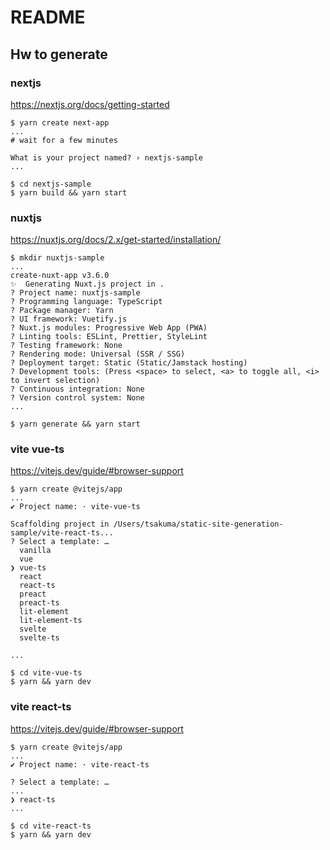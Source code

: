 # README
## Hw to generate
### nextjs
https://nextjs.org/docs/getting-started

```
$ yarn create next-app
...
# wait for a few minutes 

What is your project named? › nextjs-sample
...

$ cd nextjs-sample
$ yarn build && yarn start
```

### nuxtjs
https://nuxtjs.org/docs/2.x/get-started/installation/

```
$ mkdir nuxtjs-sample
...
create-nuxt-app v3.6.0
✨  Generating Nuxt.js project in .
? Project name: nuxtjs-sample
? Programming language: TypeScript
? Package manager: Yarn
? UI framework: Vuetify.js
? Nuxt.js modules: Progressive Web App (PWA)
? Linting tools: ESLint, Prettier, StyleLint
? Testing framework: None
? Rendering mode: Universal (SSR / SSG)
? Deployment target: Static (Static/Jamstack hosting)
? Development tools: (Press <space> to select, <a> to toggle all, <i> to invert selection)
? Continuous integration: None
? Version control system: None
...

$ yarn generate && yarn start
```

### vite vue-ts
https://vitejs.dev/guide/#browser-support

```
$ yarn create @vitejs/app
...
✔ Project name: · vite-vue-ts

Scaffolding project in /Users/tsakuma/static-site-generation-sample/vite-react-ts...
? Select a template: …
  vanilla
  vue
❯ vue-ts
  react
  react-ts
  preact
  preact-ts
  lit-element
  lit-element-ts
  svelte
  svelte-ts

...

$ cd vite-vue-ts
$ yarn && yarn dev
```

### vite react-ts
https://vitejs.dev/guide/#browser-support

```
$ yarn create @vitejs/app
...
✔ Project name: · vite-react-ts

? Select a template: …
...
❯ react-ts
...

$ cd vite-react-ts
$ yarn && yarn dev
```
